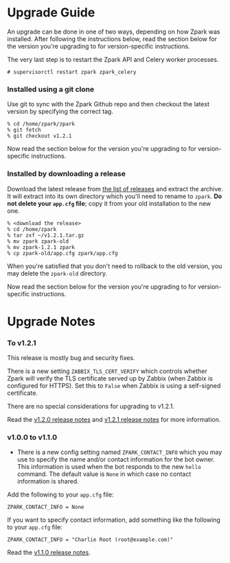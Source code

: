 # Upgrade Guide

An upgrade can be done in one of two ways, depending on how Zpark was
installed. After following the instructions below, read the section below
for the version you're upgrading to for version-specific instructions.

The very last step is to restart the Zpark API and Celery worker processes.

```
# supervisorctl restart zpark zpark_celery
```

### Installed using a git clone

Use git to sync with the Zpark Github repo and then checkout the latest
version by specifying the correct tag.

```
% cd /home/zpark/zpark
% git fetch
% git checkout v1.2.1
```

Now read the section below for the version you're upgrading to for
version-specific instructions.

### Installed by downloading a release

Download the latest release from
[the list of releases](https://github.com/knightjoel/zpark/releases)
and extract the archive. It will extract into its own directory which you'll
need to rename to `zpark`. **Do not delete your `app.cfg` file**; copy it
from your old installation to the new one.

```
% <download the release>
% cd /home/zpark
% tar zxf ~/v1.2.1.tar.gz
% mv zpark zpark-old
% mv zpark-1.2.1 zpark
% cp zpark-old/app.cfg zpark/app.cfg
```

When you're satisfied that you don't need to rollback to the old version,
you may delete the `zpark-old` directory.

Now read the section below for the version you're upgrading to for version-
specific instructions.

# Upgrade Notes

### To v1.2.1

This release is mostly bug and security fixes.

There is a new setting `ZABBIX_TLS_CERT_VERIFY` which controls whether
Zpark will verify the TLS certificate served up by Zabbix (when Zabbix is
configured for HTTPS). Set this to `False` when Zabbix is using a self-signed
certificate.

There are no special considerations for upgrading to v1.2.1.

Read the [v1.2.0 release notes](relnotes.html#v120) and 
[v1.2.1 release notes](relnotes.html#v121) for more information.

### v1.0.0 to v1.1.0

- There is a new config setting named `ZPARK_CONTACT_INFO` which you may use
  to specify the name and/or contact information for the bot owner. This
  information is used when the bot responds to the new `hello` command.
  The default value is `None` in which case no contact information is shared.

Add the following to your `app.cfg` file:

```
ZPARK_CONTACT_INFO = None
```

If you want to specify contact information, add something like the following
to your `app.cfg` file:

```
ZPARK_CONTACT_INFO = "Charlie Root (root@example.com)"
```

Read the [v1.1.0 release notes](relnotes.html#v110).

